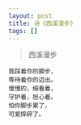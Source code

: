 ```yaml
---
layout: post
title: 诗《西溪漫步》
tags: []
---
```


> 西溪漫步

	我踩着你的脚步，
	等待着你的迈出。
	慢慢的，细看着，
	守护着，担心着。
	怕你脚步累了，
	可爱摔碎了。